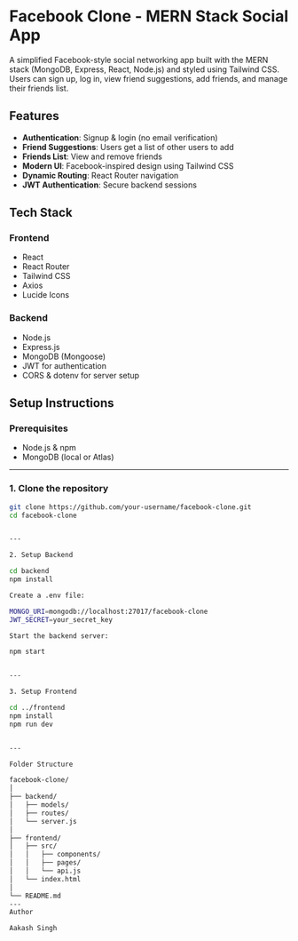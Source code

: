# Facebook Clone - MERN Stack Social App

A simplified Facebook-style social networking app built with the MERN stack (MongoDB, Express, React, Node.js) and styled using Tailwind CSS. Users can sign up, log in, view friend suggestions, add friends, and manage their friends list.

## Features

- **Authentication**: Signup & login (no email verification)
- **Friend Suggestions**: Users get a list of other users to add
- **Friends List**: View and remove friends
- **Modern UI**: Facebook-inspired design using Tailwind CSS
- **Dynamic Routing**: React Router navigation
- **JWT Authentication**: Secure backend sessions

## Tech Stack

### Frontend
- React
- React Router
- Tailwind CSS
- Axios
- Lucide Icons

### Backend
- Node.js
- Express.js
- MongoDB (Mongoose)
- JWT for authentication
- CORS & dotenv for server setup

## Setup Instructions

### Prerequisites
- Node.js & npm
- MongoDB (local or Atlas)

---

### 1. Clone the repository

```bash
git clone https://github.com/your-username/facebook-clone.git
cd facebook-clone


---

2. Setup Backend

cd backend
npm install

Create a .env file:

MONGO_URI=mongodb://localhost:27017/facebook-clone
JWT_SECRET=your_secret_key

Start the backend server:

npm start


---

3. Setup Frontend

cd ../frontend
npm install
npm run dev


---

Folder Structure

facebook-clone/
│
├── backend/
│   ├── models/
│   ├── routes/
│   └── server.js
│
├── frontend/
│   ├── src/
│   │   ├── components/
│   │   ├── pages/
│   │   └── api.js
│   └── index.html
│
└── README.md
---
Author

Aakash Singh
